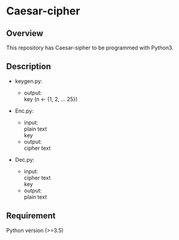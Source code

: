 # Caesar-cipher
## Overview
This repository has Caesar-sipher to be programmed with Python3.

## Description
- keygen.py:
    - output:  
    key (n  <- {1, 2, ... 25})

- Enc.py:
    - input:  
    plain text  
           key  
    - output:  
    cipher text  

- Dec.py:
    - input:  
    cipher text  
           key  
    - output:  
    plain text

## Requirement
Python version (>=3.5)

